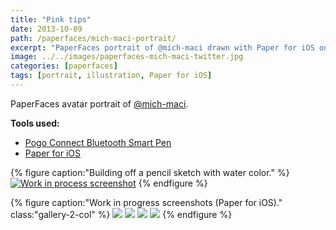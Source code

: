 ```yaml
---
title: "Pink tips"
date: 2013-10-09
path: /paperfaces/mich-maci-portrait/
excerpt: "PaperFaces portrait of @mich-maci drawn with Paper for iOS on an iPad."
image: ../../images/paperfaces-mich-maci-twitter.jpg
categories: [paperfaces]
tags: [portrait, illustration, Paper for iOS]
---
```


PaperFaces avatar portrait of <a href="https://twitter.com/mich-maci">@mich-maci</a>.

**Tools used:**

- [Pogo Connect Bluetooth Smart Pen](https://www.amazon.com/gp/product/B009K448L4/ref=as_li_ss_tl?ie=UTF8&camp=1789&creative=390957&creativeASIN=B009K448L4&linkCode=as2&tag=mademist-20)
- [Paper for iOS](https://paper.bywetransfer.com/)

{% figure caption:"Building off a pencil sketch with water color." %}
[![Work in process screenshot](../../images/paperfaces-mich-maci-process-1-750.jpg)](../../images/paperfaces-mich-maci-process-1-lg.jpg)
{% endfigure %}

{% figure caption:"Work in progress screenshots (Paper for iOS)." class:"gallery-2-col" %}
[![](../../images/paperfaces-mich-maci-process-2-600.jpg)](../../images/paperfaces-mich-maci-process-2-lg.jpg)
[![](../../images/paperfaces-mich-maci-process-3-600.jpg)](../../images/paperfaces-mich-maci-process-3-lg.jpg)
[![](../../images/paperfaces-mich-maci-process-4-600.jpg)](../../images/paperfaces-mich-maci-process-4-lg.jpg)
[![](../../images/paperfaces-mich-maci-process-5-600.jpg)](../../images/paperfaces-mich-maci-process-5-lg.jpg)
{% endfigure %}
